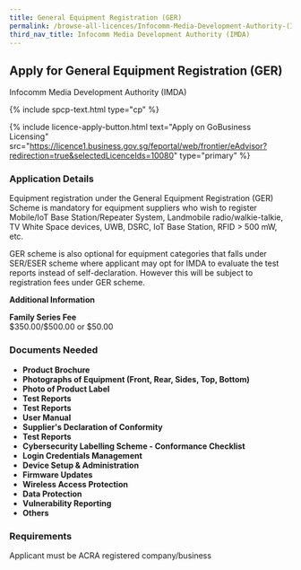 ```yaml
---
title: General Equipment Registration (GER)
permalink: /browse-all-licences/Infocomm-Media-Development-Authority-(IMDA)/General-Equipment-Registration-(GER)
third_nav_title: Infocomm Media Development Authority (IMDA)
---
```


## Apply for General Equipment Registration (GER)

Infocomm Media Development Authority (IMDA)

{% include spcp-text.html type="cp" %}

{% include licence-apply-button.html text="Apply on GoBusiness Licensing" src="https://licence1.business.gov.sg/feportal/web/frontier/eAdvisor?redirection=true&selectedLicenceIds=10080" type="primary" %}

<H3>Application Details</H3>

<p>Equipment registration under the General Equipment Registration (GER) Scheme is mandatory for equipment suppliers who wish to register Mobile/IoT Base Station/Repeater System, Landmobile radio/walkie-talkie, TV White Space devices, UWB, DSRC, IoT Base Station, RFID > 500 mW, etc.</p>
<p>GER scheme is also optional for equipment categories that falls under SER/ESER scheme where applicant may opt for IMDA to evaluate the test reports instead of self-declaration. However this will be subject to registration fees under GER scheme.</p>

<strong>Additional Information</strong>

<p><strong>Family Series Fee</strong><br />$350.00/$500.00 or $50.00</p>

<H3>Documents Needed</H3>

<ul>
 <li><strong>Product Brochure</strong></li>
 <li><strong>Photographs of Equipment (Front, Rear, Sides, Top, Bottom)</strong></li>
 <li><strong>Photo of Product Label</strong></li>
 <li><strong>Test Reports</strong></li>
 <li><strong>Test Reports</strong></li>
 <li><strong>User Manual</strong></li>
 <li><strong>Supplier's Declaration of Conformity</strong></li>
 <li><strong>Test Reports</strong></li>
 <li><strong>Cybersecurity Labelling Scheme - Conformance Checklist</strong></li>
 <li><strong>Login Credentials Management</strong></li>
 <li><strong>Device Setup & Administration</strong></li>
 <li><strong>Firmware Updates</strong></li>
 <li><strong>Wireless Access Protection</strong></li>
 <li><strong>Data Protection</strong></li>
 <li><strong>Vulnerability Reporting</strong></li>
 <li><strong>Others</strong></li>
 </ul>

<H3>Requirements</H3>

Applicant must be ACRA registered company/business

